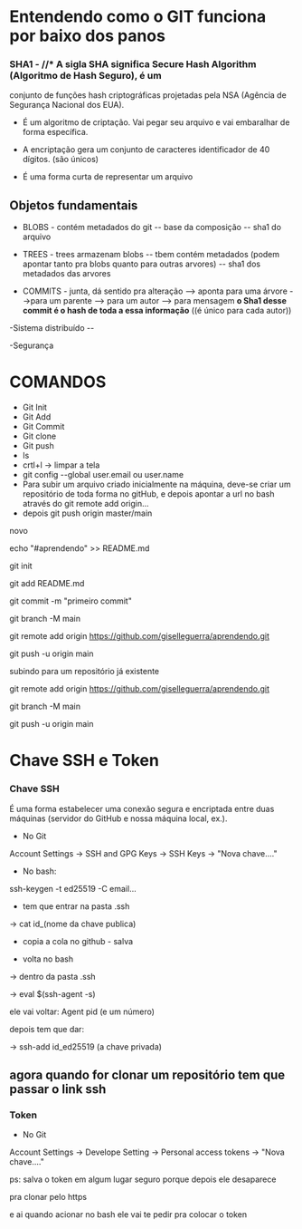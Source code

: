 # Entendendo como o GIT funciona por baixo dos panos

### SHA1 - //* A sigla SHA significa Secure Hash Algorithm (Algoritmo de Hash Seguro), é um
conjunto de funções hash criptográficas projetadas pela NSA (Agência de Segurança Nacional
dos EUA).

* É um algoritmo de criptação. Vai pegar seu arquivo e vai embaralhar de forma
  específica.

* A encriptação gera um conjunto de caracteres identificador de 40 dígitos. (são únicos)

* É uma forma curta de representar um arquivo



## Objetos fundamentais

* BLOBS - contém metadados do git -- base da composição -- sha1 do arquivo

* TREES - trees armazenam blobs -- tbem contém metadados
   (podem apontar tanto pra blobs quanto para outras arvores) -- sha1 dos metadados das arvores

* COMMITS - junta, dá sentido pra alteração --> aponta para uma árvore -->para um parente
  --> para um autor --> para mensagem **o Sha1 desse commit é o hash de toda a essa informação**
  ((é único para cada autor))



-Sistema distribuído  -- 



-Segurança







# COMANDOS

* Git Init
* Git Add
* Git Commit
* Git clone
* Git push
* ls
* crtl+l -> limpar a tela
* git config --global user.email ou user.name
* Para subir um arquivo criado inicialmente na máquina, deve-se criar um repositório de toda forma no gitHub, e depois apontar a url no bash através do git remote add origin...
* depois git push origin master/main



novo

echo "#aprendendo" >> README.md

git init

git add README.md

git commit -m "primeiro commit"

git branch -M main

git remote add origin https://github.com/giselleguerra/aprendendo.git

git push -u origin main



subindo para um repositório já existente

git remote add origin https://github.com/giselleguerra/aprendendo.git

git branch -M main

git push -u origin main

# Chave SSH e Token

###  Chave SSH

É uma forma  estabelecer uma conexão segura e encriptada entre duas máquinas (servidor do GitHub e nossa máquina local, ex.).

* No Git

Account Settings -> SSH and GPG Keys -> SSH Keys -> "Nova chave...."

* No bash:

ssh-keygen -t ed25519 -C email...

* tem que entrar na pasta .ssh

-> cat id_(nome da chave publica)

*  copia a cola no github - salva

*  volta no bash

-> dentro da pasta .ssh

-> eval $(ssh-agent -s)

ele vai voltar: Agent pid (e um número)

depois tem que dar:

-> ssh-add id_ed25519  (a chave privada)





## agora quando for clonar um repositório tem que passar o link ssh





### Token

* No Git

Account Settings -> Develope Setting -> Personal access tokens -> "Nova chave...."



ps: salva o token em algum lugar seguro porque depois ele desaparece





pra clonar pelo https

e ai quando acionar no bash ele vai te pedir pra colocar o token
